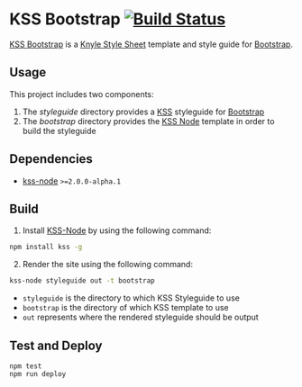 # KSS Bootstrap [![Build Status](https://travis-ci.org/RobLoach/kss-bootstrap.svg?branch=master)](https://travis-ci.org/RobLoach/kss-bootstrap)

[KSS Bootstrap](https://github.com/robloach/kss-bootstrap) is a [Knyle Style Sheet](http://warpspire.com/kss/) template and style guide for [Bootstrap](http://getbootstrap.com).


## Usage

This project includes two components:

1. The *styleguide* directory provides a [KSS](http://warpspire.com/kss/) styleguide for [Bootstrap](http://getbootstrap.com)
2. The *bootstrap* directory provides the [KSS Node](http://kss-node.github.io/kss-node/) template in order to build the styleguide

## Dependencies

* [kss-node](https://github.com/kss-node/kss-node) `>=2.0.0-alpha.1`

## Build

1. Install [KSS-Node](http://kss-node.github.io/kss-node/) by using the following command:

  ``` bash
  npm install kss -g
  ```

2. Render the site using the following command:

  ``` bash
  kss-node styleguide out -t bootstrap
  ```

  * `styleguide` is the directory to which KSS Styleguide to use
  * `bootstrap` is the directory of which KSS template to use
  * `out` represents where the rendered styleguide should be output


## Test and Deploy

    npm test
    npm run deploy
